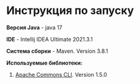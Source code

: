 # Инструкция по запуску

**Версия Java** - java 17

**IDE** - Intellij IDEA Ultimate 2021.3.1

**Система сборки** - Maven. Version 3.8.1

**Используемые библиотеки:**
1. [Apache Commons CLI]((https://commons.apache.org/proper/commons-cli/index.html)). Version 1.5.0 

